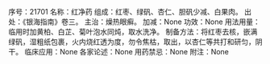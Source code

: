 序号：21701
名称：红净药
组成：红枣、绿矾、杏仁、胆矾少减、白果肉。
出处：《银海指南》卷三。
主治：燥热眼癣。
加减：None
功效：None
用法用量：临用时加黄柏、白芷、菊叶泡水同炖，取水洗净。
制备方法：将红枣去核，嵌满绿矾，湿粗纸包裹，火内烧红透为度，勿令焦枯，取出，以杏仁等共打和研匀，阴干。
临床应用：None
各家论述：None
用药禁忌：None
附注：None
